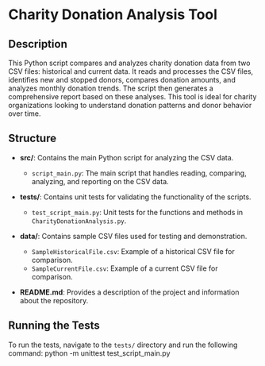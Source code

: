 # Charity Donation Analysis Tool

## Description
This Python script compares and analyzes charity donation data from two CSV files: historical and current data. It reads and processes the CSV files, identifies new and stopped donors, compares donation amounts, and analyzes monthly donation trends. The script then generates a comprehensive report based on these analyses. This tool is ideal for charity organizations looking to understand donation patterns and donor behavior over time.

## Structure
- **src/**: Contains the main Python script for analyzing the CSV data.
  - `script_main.py`: The main script that handles reading, comparing, analyzing, and reporting on the CSV data.

- **tests/**: Contains unit tests for validating the functionality of the scripts.
  - `test_script_main.py`: Unit tests for the functions and methods in `CharityDonationAnalysis.py`.

- **data/**: Contains sample CSV files used for testing and demonstration.
  - `SampleHistoricalFile.csv`: Example of a historical CSV file for comparison.
  - `SampleCurrentFile.csv`: Example of a current CSV file for comparison.

- **README.md**: Provides a description of the project and information about the repository.

## Running the Tests
To run the tests, navigate to the `tests/` directory and run the following command: python -m unittest test_script_main.py
